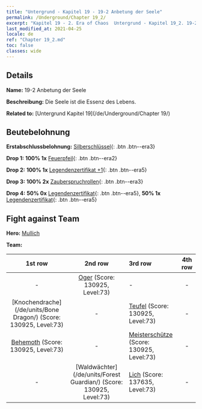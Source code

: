 ```yaml
---
title: "Untergrund - Kapitel 19 - 19-2 Anbetung der Seele"
permalink: /Underground/Chapter 19_2/
excerpt: "Kapitel 19 - 2. Era of Chaos  Untergrund - Kapitel 19_2. 19-2 Anbetung der Seele"
last_modified_at: 2021-04-25
locale: de
ref: "Chapter 19_2.md"
toc: false
classes: wide
---
```


## Details

 **Name:** 19-2 Anbetung der Seele

 **Beschreibung:** Die Seele ist die Essenz des Lebens.

 **Related to:** [Untergrund Kapitel 19](/de/Underground/Chapter 19/)

## Beutebelohnung

 **Erstabschlussbelohnung:** [Silberschlüssel](/ItemsDE/con_693/){: .btn .btn--era3}

 **Drop 1:** **100% 1x** [Feuerpfeil](/ItemsDE/her_413/){: .btn .btn--era2}

 **Drop 2:** **100% 1x** [Legendenzertifikat +1](/ItemsDE/mat_74/){: .btn .btn--era5}

 **Drop 3:** **100% 2x** [Zauberspruchrollen](/ItemsDE/con_694/){: .btn .btn--era3}

 **Drop 4:** **50% 0x** [Legendenzertifikat](/ItemsDE/mat_67/){: .btn .btn--era5}, **50% 1x** [Legendenzertifikat](/ItemsDE/mat_67/){: .btn .btn--era5}


## Fight against Team
 **Hero:** [Mullich](/de/heroes/Mullich/)

 **Team:**


  | 1st row | 2nd row | 3rd row | 4th row |
  |:----:|:----:|:----|:----:|
  | - | [Oger](/de/units/Ogre/) (Score: 130925, Level:73)  | - | - |
  | [Knochendrache](/de/units/Bone Dragon/) (Score: 130925, Level:73)  | - | [Teufel](/de/units/Devil/) (Score: 130925, Level:73)  | - |
  | [Behemoth](/de/units/Behemoth/) (Score: 130925, Level:73)  | - | [Meisterschütze](/de/units/Sharpshooter/) (Score: 130925, Level:73)  | - |
  | - | [Waldwächter](/de/units/Forest Guardian/) (Score: 130925, Level:73)  | [Lich](/de/units/Lich/) (Score: 137635, Level:73)  | - |


